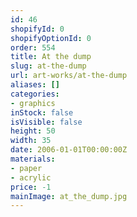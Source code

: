 ```yaml
---
id: 46
shopifyId: 0
shopifyOptionId: 0
order: 554
title: At the dump
slug: at-the-dump
url: art-works/at-the-dump
aliases: []
categories:
- graphics
inStock: false
isVisible: false
height: 50
width: 35
date: 2006-01-01T00:00:00Z
materials:
- paper
- acrylic
price: -1
mainImage: at_the_dump.jpg
---
```

